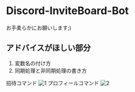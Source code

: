 # Discord-InviteBoard-Bot
お手柔らかにお願いします;)

## アドバイスがほしい部分
1. 変数名の付け方
1. 同期処理と非同期処理の書き方

招待コマンド
![1](https://user-images.githubusercontent.com/105027725/196024616-8df4a5b4-f001-4085-a3db-2d85c7f3f8d4.png)
プロフィールコマンド
![2](https://user-images.githubusercontent.com/105027725/196024617-8aa2af30-272b-4cbf-bbf7-c4be72683d22.png)
